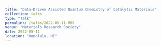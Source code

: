 ```yaml
---
title: "Data-Driven Assisted Quantum Chemistry of Catalytic Materials"
collection: talks
type: "Talk"
permalink: /talks/2022-05-11-MRS
venue: "Materials Research Society"
date: 2022-05-11
location: "Honolulu, HI"
---
```

